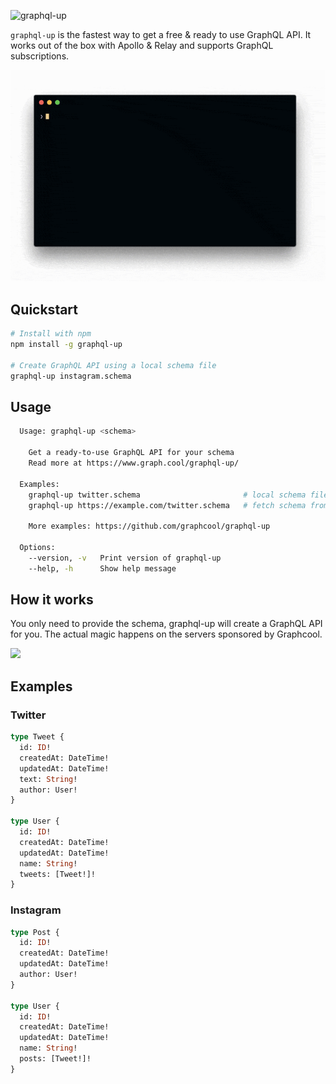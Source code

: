 ![graphql-up](http://static.graph.cool.s3.amazonaws.com/images/graphql-up-light.svg)

`graphql-up` is the fastest way to get a free & ready to use GraphQL API. It works out of the box with Apollo & Relay and supports GraphQL subscriptions.

![](./resources/preview.gif)

## Quickstart

```sh
# Install with npm
npm install -g graphql-up

# Create GraphQL API using a local schema file
graphql-up instagram.schema
```

## Usage

```sh
  Usage: graphql-up <schema>
  
    Get a ready-to-use GraphQL API for your schema
    Read more at https://www.graph.cool/graphql-up/
    
  Examples:
    graphql-up twitter.schema                       # local schema file
    graphql-up https://example.com/twitter.schema   # fetch schema from URL
    
    More examples: https://github.com/graphcool/graphql-up

  Options:
    --version, -v   Print version of graphql-up
    --help, -h      Show help message

```

## How it works

You only need to provide the schema, graphql-up will create a GraphQL API for you. The actual magic happens on the servers sponsored by Graphcool.

![](http://imgur.com/TOTGex5.png)

## Examples

### Twitter

```graphql
type Tweet {
  id: ID!
  createdAt: DateTime!
  updatedAt: DateTime!
  text: String!
  author: User!
}

type User {
  id: ID!
  createdAt: DateTime!
  updatedAt: DateTime!
  name: String!
  tweets: [Tweet!]!
}
```

### Instagram

```graphql
type Post {
  id: ID!
  createdAt: DateTime!
  updatedAt: DateTime!
  author: User!
}

type User {
  id: ID!
  createdAt: DateTime!
  updatedAt: DateTime!
  name: String!
  posts: [Tweet!]!
}
```
